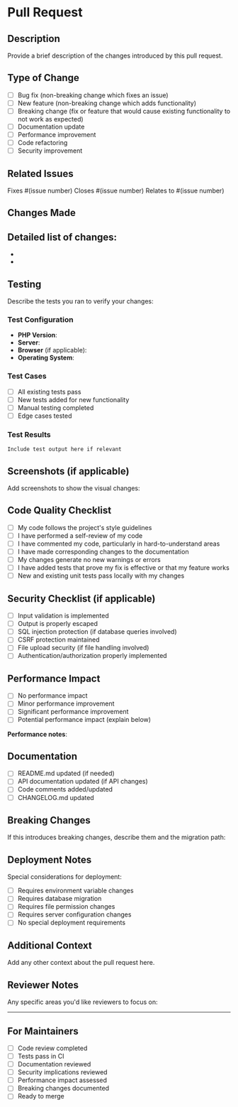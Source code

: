 # Pull Request

## Description
Provide a brief description of the changes introduced by this pull request.

## Type of Change
- [ ] Bug fix (non-breaking change which fixes an issue)
- [ ] New feature (non-breaking change which adds functionality)
- [ ] Breaking change (fix or feature that would cause existing functionality to not work as expected)
- [ ] Documentation update
- [ ] Performance improvement
- [ ] Code refactoring
- [ ] Security improvement

## Related Issues
Fixes #(issue number)
Closes #(issue number)
Relates to #(issue number)

## Changes Made
Detailed list of changes:
- 
- 
- 

## Testing
Describe the tests you ran to verify your changes:

### Test Configuration
- **PHP Version**: 
- **Server**: 
- **Browser** (if applicable): 
- **Operating System**: 

### Test Cases
- [ ] All existing tests pass
- [ ] New tests added for new functionality
- [ ] Manual testing completed
- [ ] Edge cases tested

### Test Results
```
Include test output here if relevant
```

## Screenshots (if applicable)
Add screenshots to show the visual changes:

## Code Quality Checklist
- [ ] My code follows the project's style guidelines
- [ ] I have performed a self-review of my code
- [ ] I have commented my code, particularly in hard-to-understand areas
- [ ] I have made corresponding changes to the documentation
- [ ] My changes generate no new warnings or errors
- [ ] I have added tests that prove my fix is effective or that my feature works
- [ ] New and existing unit tests pass locally with my changes

## Security Checklist (if applicable)
- [ ] Input validation is implemented
- [ ] Output is properly escaped
- [ ] SQL injection protection (if database queries involved)
- [ ] CSRF protection maintained
- [ ] File upload security (if file handling involved)
- [ ] Authentication/authorization properly implemented

## Performance Impact
- [ ] No performance impact
- [ ] Minor performance improvement
- [ ] Significant performance improvement  
- [ ] Potential performance impact (explain below)

**Performance notes**: 

## Documentation
- [ ] README.md updated (if needed)
- [ ] API documentation updated (if API changes)
- [ ] Code comments added/updated
- [ ] CHANGELOG.md updated

## Breaking Changes
If this introduces breaking changes, describe them and the migration path:

## Deployment Notes
Special considerations for deployment:
- [ ] Requires environment variable changes
- [ ] Requires database migration
- [ ] Requires file permission changes
- [ ] Requires server configuration changes
- [ ] No special deployment requirements

## Additional Context
Add any other context about the pull request here.

## Reviewer Notes
Any specific areas you'd like reviewers to focus on:

---

## For Maintainers
- [ ] Code review completed
- [ ] Tests pass in CI
- [ ] Documentation reviewed
- [ ] Security implications reviewed
- [ ] Performance impact assessed
- [ ] Breaking changes documented
- [ ] Ready to merge
